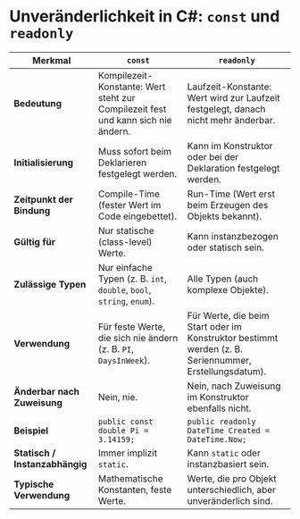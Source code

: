 # Unveränderlichkeit in C#: `const` und `readonly`

| Merkmal                        | `const`                                                                              | `readonly`                                                                                            |
| ------------------------------ | ------------------------------------------------------------------------------------ | ----------------------------------------------------------------------------------------------------- |
| **Bedeutung**                  | Kompilezeit-Konstante: Wert steht zur Compilezeit fest und kann sich nie ändern.     | Laufzeit-Konstante: Wert wird zur Laufzeit festgelegt, danach nicht mehr änderbar.                    |
| **Initialisierung**            | Muss sofort beim Deklarieren festgelegt werden.                                      | Kann im Konstruktor oder bei der Deklaration festgelegt werden.                                       |
| **Zeitpunkt der Bindung**      | Compile-Time (fester Wert im Code eingebettet).                                      | Run-Time (Wert erst beim Erzeugen des Objekts bekannt).                                               |
| **Gültig für**                 | Nur statische (class-level) Werte.                                                   | Kann instanzbezogen oder statisch sein.                                                               |
| **Zulässige Typen**            | Nur einfache Typen (z. B. `int`, `double`, `bool`, `string`, `enum`).                | Alle Typen (auch komplexe Objekte).                                                                   |
| **Verwendung**                 | Für feste Werte, die sich nie ändern (z. B. `PI`, `DaysInWeek`).                     | Für Werte, die beim Start oder im Konstruktor bestimmt werden (z. B. Seriennummer, Erstellungsdatum). |
| **Änderbar nach Zuweisung**    | Nein, nie.                                                                           | Nein, nach Zuweisung im Konstruktor ebenfalls nicht.                                                  |
| **Beispiel**                   | `public const double Pi = 3.14159;`                                                  | `public readonly DateTime Created = DateTime.Now;`                                                    |
| **Statisch / Instanzabhängig** | Immer implizit `static`.                                                             | Kann `static` oder instanzbasiert sein.                                                               |
| **Typische Verwendung**        | Mathematische Konstanten, feste Werte.                                               | Werte, die pro Objekt unterschiedlich, aber unveränderlich sind.                                      |
